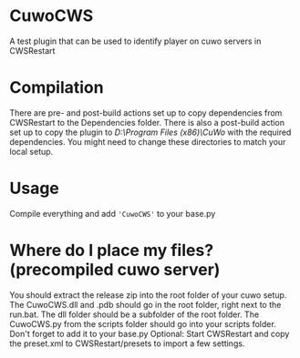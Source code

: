 CuwoCWS
=======

A test plugin that can be used to identify player on cuwo servers in CWSRestart

# Compilation

There are pre- and post-build actions set up to copy dependencies from CWSRestart to the Dependencies folder. There is also a post-build action set up to copy the plugin to *D:\Program Files (x86)\CuWo* with the required dependencies. You might need to change these directories to match your local setup.

# Usage

Compile everything and add ``'CuwoCWS'`` to your base.py

# Where do I place my files? (precompiled cuwo server)

You should extract the release zip into the root folder of your cuwo setup. The CuwoCWS.dll and .pdb should go in the root folder, right next to the run.bat. The dll folder should be a subfolder of the root folder. The CuwoCWS.py from the scripts folder should go into your scripts folder. Don't forget to add it to your base.py
Optional: Start CWSRestart and copy the preset.xml to CWSRestart/presets to import a few settings.

